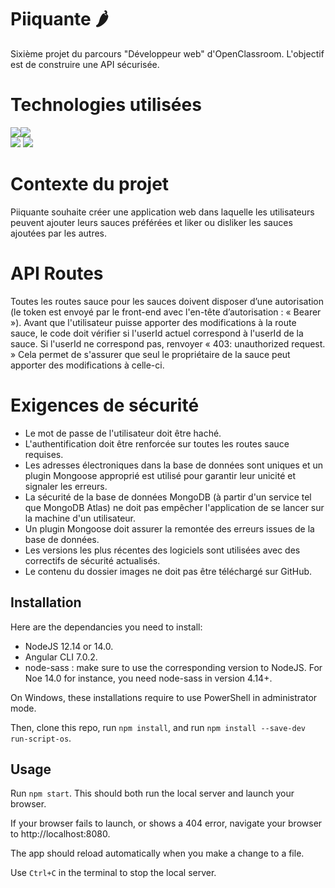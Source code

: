 # Piiquante 🌶


Sixième projet du parcours "Développeur web" d'OpenClassroom. L'objectif est de construire une API sécurisée.

# Technologies utilisées

 <img src="https://img.shields.io/badge/JavaScript-323330?style=for-the-badge&logo=javascript&logoColor=F7DF1E" /><img src="https://img.shields.io/badge/Node.js-339933?style=for-the-badge&logo=nodedotjs&logoColor=white" /> </br> <img src="https://img.shields.io/badge/Express.js-000000?style=for-the-badge&logo=express&logoColor=white" /> <img src="https://img.shields.io/badge/MongoDB-white?style=for-the-badge&logo=mongodb&logoColor=4EA94B" />

# Contexte du projet 

Piiquante souhaite créer une application web dans laquelle les utilisateurs peuvent ajouter leurs sauces préférées et liker ou disliker les sauces ajoutées par les autres.

# API Routes 

Toutes les routes sauce pour les sauces doivent disposer d’une autorisation (le token est envoyé par le front-end avec l'en-tête d’autorisation : « Bearer <token> »). Avant que l'utilisateur puisse apporter des modifications à la route sauce, le code doit vérifier si l'userId actuel correspond à l'userId de la sauce. Si l'userId ne correspond pas, renvoyer « 403: unauthorized request. » Cela permet de s'assurer que seul le propriétaire de la sauce peut apporter des modifications à celle-ci.

# Exigences de sécurité
  
- Le mot de passe de l'utilisateur doit être haché.
- L'authentification doit être renforcée sur toutes les routes sauce requises.
- Les adresses électroniques dans la base de données sont uniques et un
plugin Mongoose approprié est utilisé pour garantir leur unicité et signaler
les erreurs.
- La sécurité de la base de données MongoDB (à partir d'un service tel que
MongoDB Atlas) ne doit pas empêcher l'application de se lancer sur la
machine d'un utilisateur.
- Un plugin Mongoose doit assurer la remontée des erreurs issues de la base
de données.
- Les versions les plus récentes des logiciels sont utilisées avec des correctifs
de sécurité actualisés.
- Le contenu du dossier images ne doit pas être téléchargé sur GitHub.
  

  
## Installation ##

Here are the dependancies you need to install:
- NodeJS 12.14 or 14.0.
- Angular CLI 7.0.2.
- node-sass : make sure to use the corresponding version to NodeJS. For Noe 14.0 for instance, you need node-sass in version 4.14+.

On Windows, these installations require to use PowerShell in administrator mode.

Then, clone this repo, run `npm install`, and run `npm install --save-dev run-script-os`.


## Usage ##

Run `npm start`. This should both run the local server and launch your browser.

If your browser fails to launch, or shows a 404 error, navigate your browser to http://localhost:8080.

The app should reload automatically when you make a change to a file.

Use `Ctrl+C` in the terminal to stop the local server.
